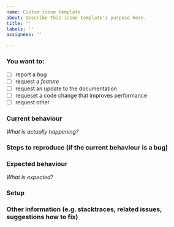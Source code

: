 ```yaml
---
name: Custom issue template
about: Describe this issue template's purpose here.
title: ''
labels: ''
assignees: ''

---
```


### You want to:

* [ ] report a *bug*
* [ ] request a *feature*
* [ ] request an update to the documentation
* [ ] requeset a code change that improves performance
* [ ] request other

### Current behaviour

*What is actually happening?*

### Steps to reproduce (if the current behaviour is a bug)


### Expected behaviour

*What is expected?*

### Setup

### Other information (e.g. stacktraces, related issues, suggestions how to fix)
